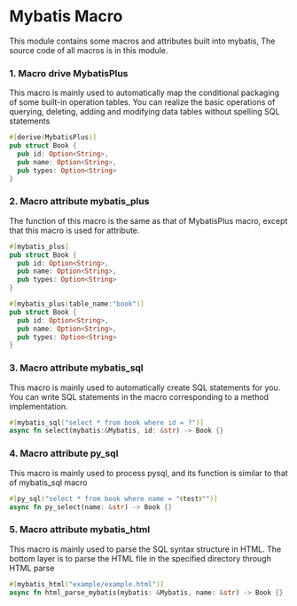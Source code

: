 # Mybatis Macro

This module contains some macros and attributes built into mybatis, 
The source code of all macros is in this module.


### 1. Macro drive MybatisPlus

This macro is mainly used to automatically map the conditional packaging of some built-in operation tables. 
You can realize the basic operations of querying, deleting, adding and modifying data tables without spelling SQL statements

```rust
#[derive(MybatisPlus)]
pub struct Book {
  pub id: Option<String>,
  pub name: Option<String>,
  pub types: Option<String>
}
```

### 2. Macro attribute mybatis_plus

The function of this macro is the same as that of MybatisPlus macro, except that this macro is used for attribute.

```rust
#[mybatis_plus]
pub struct Book {
  pub id: Option<String>,
  pub name: Option<String>,
  pub types: Option<String>
}

#[mybatis_plus(table_name:"book")]
pub struct Book {
  pub id: Option<String>,
  pub name: Option<String>,
  pub types: Option<String>
}
```

### 3. Macro attribute mybatis_sql
This macro is mainly used to automatically create SQL statements for you. 
You can write SQL statements in the macro corresponding to a method implementation.

```rust
#[mybatis_sql("select * from book where id = ?")]
async fn select(mybatis:&Mybatis, id: &str) -> Book {}
```

### 4. Macro attribute py_sql
This macro is mainly used to process pysql, and its function is similar to that of mybatis_sql macro

```rust
#[py_sql("select * from book where name = "《test》"")]
async fn py_select(name: &str) -> Book {}
```

### 5. Macro attribute mybatis_html
This macro is mainly used to parse the SQL syntax structure in HTML. 
The bottom layer is to parse the HTML file in the specified directory through HTML parse

```rust
#[mybatis_html("example/example.html")]
async fn html_parse_mybatis(mybatis: &Mybatis, name: &str) -> Book {}
```
